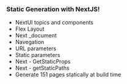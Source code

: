 
### Static Generation with NextJS!

- NextUI topics and components
- Flex Layout
- Next _document
- Navegation
- URL parameters
- Static parameters
- Next - GetStaticProps
- Next - getStaticPaths
- Generate 151 pages statically at build time